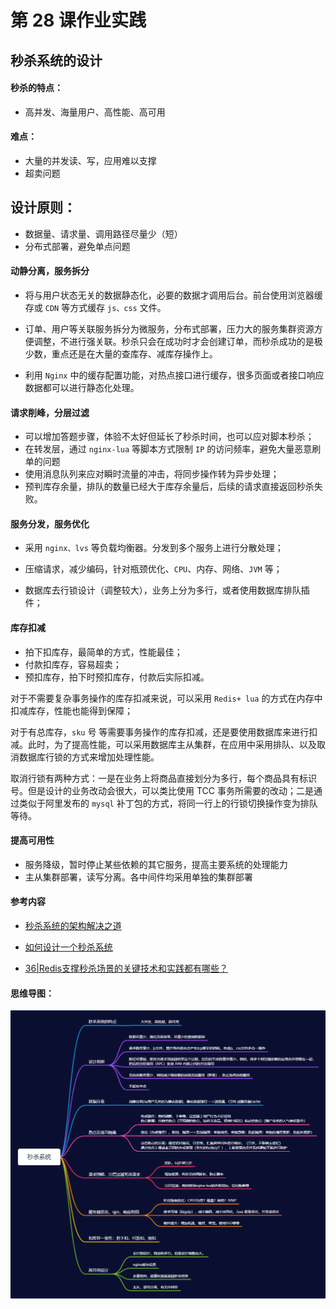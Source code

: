 # 第 28 课作业实践

## 秒杀系统的设计

#### 秒杀的特点：

- 高并发、海量用户、高性能、高可用

#### 难点：

- 大量的并发读、写，应用难以支撑
- 超卖问题

## 设计原则：

- 数据量、请求量、调用路径尽量少（短）
- 分布式部署，避免单点问题

#### 动静分离，服务拆分

- 将与用户状态无关的数据静态化，必要的数据才调用后台。前台使用浏览器缓存或 `CDN` 等方式缓存 `js、css` 文件。

- 订单、用户等关联服务拆分为微服务，分布式部署，压力大的服务集群资源方便调整，不进行强关联。秒杀只会在成功时才会创建订单，而秒杀成功的是极少数，重点还是在大量的查库存、减库存操作上。
- 利用 `Nginx` 中的缓存配置功能，对热点接口进行缓存，很多页面或者接口响应数据都可以进行静态化处理。



#### 请求削峰，分层过滤

- 可以增加答题步骤，体验不太好但延长了秒杀时间，也可以应对脚本秒杀；
- 在转发层，通过 `nginx-lua` 等脚本方式限制 `IP` 的访问频率，避免大量恶意刷单的问题
- 使用消息队列来应对瞬时流量的冲击，将同步操作转为异步处理；
- 预判库存余量，排队的数量已经大于库存余量后，后续的请求直接返回秒杀失败。



#### 服务分发，服务优化

- 采用 `nginx、lvs` 等负载均衡器。分发到多个服务上进行分散处理；

- 压缩请求，减少编码，针对瓶颈优化、`CPU`、内存、网络、`JVM` 等；

- 数据库去行锁设计（调整较大），业务上分为多行，或者使用数据库排队插件；

  

#### 库存扣减

- 拍下扣库存，最简单的方式，性能最佳；
- 付款扣库存，容易超卖；
- 预扣库存，拍下时预扣库存，付款后实际扣减。

对于不需要复杂事务操作的库存扣减来说，可以采用 `Redis+ lua` 的方式在内存中扣减库存，性能也能得到保障；

对于有总库存，`sku` 号 等需要事务操作的库存扣减，还是要使用数据库来进行扣减。此时，为了提高性能，可以采用数据库主从集群，在应用中采用排队、以及取消数据库行锁的方式来增加处理性能。

取消行锁有两种方式：一是在业务上将商品直接划分为多行，每个商品具有标识号。但是设计的业务改动会很大，可以类比使用 TCC 事务所需要的改动；二是通过类似于阿里发布的 `mysql` 补丁包的方式，将同一行上的行锁切换操作变为排队等待。

#### 提高可用性

- 服务降级，暂时停止某些依赖的其它服务，提高主要系统的处理能力
- 主从集群部署，读写分离。各中间件均采用单独的集群部署

#### 参考内容

- [秒杀系统的架构解决之道](https://www.infoq.cn/article/solution-to-the-architecture-of-spike-system)

- [如何设计一个秒杀系统](https://time.geekbang.org/column/intro/127)
- [36|Redis支撑秒杀场景的关键技术和实践都有哪些？](https://time.geekbang.org/column/article/307421)

#### 思维导图：

![](./秒杀系统.png)



